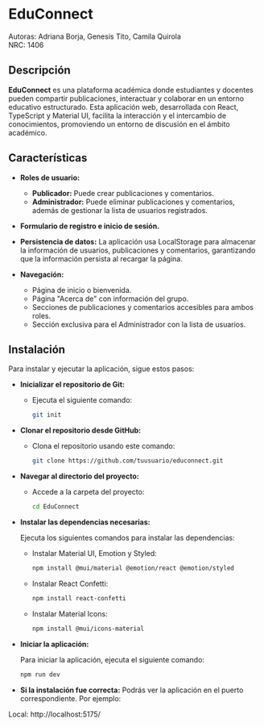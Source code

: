 # EduConnect

Autoras: Adriana Borja, Genesis Tito, Camila Quirola  
NRC: 1406

## Descripción

**EduConnect** es una plataforma académica donde estudiantes y docentes pueden compartir publicaciones, interactuar y colaborar en un entorno educativo estructurado. Esta aplicación web, desarrollada con React, TypeScript y Material UI, facilita la interacción y el intercambio de conocimientos, promoviendo un entorno de discusión en el ámbito académico.

## Características

- **Roles de usuario:**
  - **Publicador:** Puede crear publicaciones y comentarios.
  - **Administrador:** Puede eliminar publicaciones y comentarios, además de gestionar la lista de usuarios registrados.
  
- **Formulario de registro e inicio de sesión.**
- **Persistencia de datos:** La aplicación usa LocalStorage para almacenar la información de usuarios, publicaciones y comentarios, garantizando que la información persista al recargar la página.
- **Navegación:**
  - Página de inicio o bienvenida.
  - Página "Acerca de" con información del grupo.
  - Secciones de publicaciones y comentarios accesibles para ambos roles.
  - Sección exclusiva para el Administrador con la lista de usuarios.

## Instalación

Para instalar y ejecutar la aplicación, sigue estos pasos:

- **Inicializar el repositorio de Git:**

  - Ejecuta el siguiente comando:

    ```bash
    git init
    ```

- **Clonar el repositorio desde GitHub:**

  - Clona el repositorio usando este comando:

    ```bash
    git clone https://github.com/tuusuario/educonnect.git
    ```

- **Navegar al directorio del proyecto:**

  - Accede a la carpeta del proyecto:

    ```bash
    cd EduConnect
    ```

- **Instalar las dependencias necesarias:**

  Ejecuta los siguientes comandos para instalar las dependencias:

  - Instalar Material UI, Emotion y Styled:

    ```bash
    npm install @mui/material @emotion/react @emotion/styled
    ```

  - Instalar React Confetti:

    ```bash
    npm install react-confetti
    ```

  - Instalar Material Icons:

    ```bash
    npm install @mui/icons-material
    ```

- **Iniciar la aplicación:**

  Para iniciar la aplicación, ejecuta el siguiente comando:

  ```bash
  npm run dev

- **Si la instalación fue correcta:** 
Podrás ver la aplicación en el puerto correspondiente. Por ejemplo:

Local: http://localhost:5175/

